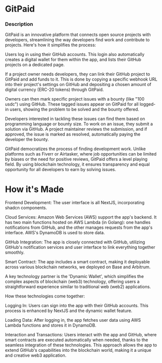 # GitPaid

### Description

GitPaid is an innovative platform that connects open source projects with developers, streamlining the way developers find work and contribute to projects. Here's how it simplifies the process:

Users log in using their GitHub accounts. This login also automatically creates a digital wallet for them within the app, and lists their GitHub projects on a dedicated page.

If a project owner needs developers, they can link their GitHub project to GitPaid and add funds to it. This is done by copying a specific webhook URL into their project's settings on GitHub and depositing a chosen amount of digital currency (ERC-20 tokens) through GitPaid.

Owners can then mark specific project issues with a bounty (like "100 usdc") using GitHub. These tagged issues appear on GitPaid for all logged-in users, showing the problem to be solved and the bounty offered.

Developers interested in tackling these issues can find them based on programming language or bounty size. To work on an issue, they submit a solution via GitHub. A project maintainer reviews the submission, and if approved, the issue is marked as resolved, automatically paying the developer the bounty.

GitPaid democratizes the process of finding development work. Unlike platforms such as Fiverr or Airtasker, where job opportunities can be limited by biases or the need for positive reviews, GitPaid offers a level playing field. By using blockchain technology, it ensures transparency and equal opportunity for all developers to earn by solving issues.

# How it's Made

Frontend Development: The user interface is all NextJS, incorporating shadcn components.

Cloud Services: Amazon Web Services (AWS) support the app's backend. It has two main functions hosted on AWS Lambda (in Golang): one handles notifications from GitHub, and the other manages requests from the app's interface. AWS's DynamoDB is used to store data.

GitHub Integration: The app is closely connected with GitHub, utilizing GitHub's notification services and user interface to link everything together smoothly.

Smart Contract: The app includes a smart contract, making it deployable across various blockchain networks, we deployed on Base and Arbitrum.

A key technology partner is the 'Dynamic Wallet', which simplifies the complex aspects of blockchain (web3) technology, offering users a straightforward experience similar to traditional web (web2) applications.

How these technologies come together:

Logging In: Users can sign into the app with their GitHub accounts. This process is enhanced by NextJS and the dynamic wallet feature.

Loading Data: After logging in, the app fetches user data using AWS Lambda functions and stores it in DynamoDB.

Interaction and Transactions: Users interact with the app and GitHub, where smart contracts are executed automatically when needed, thanks to the seamless integration of these technologies. This approach allows the app to extend GitHub's capabilities into the blockchain world, making it a unique and creative web3 application.
